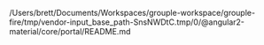 /Users/brett/Documents/Workspaces/grouple-workspace/grouple-fire/tmp/vendor-input_base_path-SnsNWDtC.tmp/0/@angular2-material/core/portal/README.md